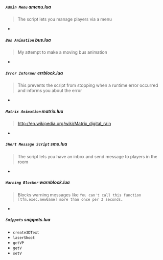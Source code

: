 ##### `Admin Menu` amenu.lua
> The script lets you manage players via a menu

-

##### `Bus Animation` bus.lua
> My attempt to make a moving bus animation

-

##### `Error Informer` errblock.lua
> This prevents the script from stopping when a runtime error occurred and informs you about the error

-

##### `Matrix Animation` matrix.lua
> http://en.wikipedia.org/wiki/Matrix_digital_rain

-

##### `Short Message Script` sms.lua
> The script lets you have an inbox and send message to players in the room

-

##### `Warning Blocker` warnblock.lua
> Blocks warning messages like `You can't call this function [tfm.exec.newGame] more than once per 3 seconds.`

-

##### `Snippets` snippets.lua
+ `create3DText`
+ `laserShoot`
+ `getVP`
+ `getV`
+ `setV`
